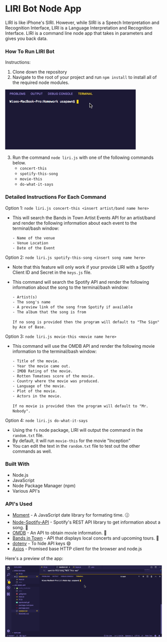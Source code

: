 # LIRI Bot Node App
LIRI is like iPhone's SIRI. However, while SIRI is a Speech Interpretation and Recognition Interface, LIRI is a Language Interpretation and Recognition Interface. LIRI is a command line node app that takes in parameters and gives you back data.

### How To Run LIRI Bot

Instructions:
1. Clone down the repository
2. Navigate to the root of your project and run `npm install` to install all of the required node modules.

![](npminstall.gif "gif")

3. Run the command `node liri.js` with one of the following commands below.
    * `concert-this`
    * `spotify-this-song`
    * `movie-this`
    * `do-what-it-says`
    
### Detailed Instructions For Each Command
Option 1: `node liri.js concert-this <insert artist/band name here>`


* This will search the Bands in Town Artist Events API for an artist/band 
and render the following information about each event to the terminal/bash window:
    
    ```
    - Name of the venue
    - Venue Location
    - Date of the Event
    ```
    
Option 2: `node liri.js spotify-this-song <insert song name here>`

* Note that this feature will only work if your provide LIRI with a Spotify Client ID and Secret in the `keys.js` file.
* This command will search the Spotify API and render the following information about the song to the terminal/bash             window:
    
    ```
    - Artist(s)
    - The song's name
    - A preview link of the song from Spotify if available
    - The album that the song is from
    
    If no song is provided then the program will default to "The Sign" by Ace of Base.
    ```
    
Option 3: `node liri.js movie-this <movie name here>`

* This command will use the OMDB API and render the following movie information to the terminal/bash window:
    
    ```
    - Title of the movie.
    - Year the movie came out.
    - IMDB Rating of the movie.
    - Rotten Tomatoes score of the movie.
    - Country where the movie was produced.
    - Language of the movie.
    - Plot of the movie.
    - Actors in the movie.
    
    If no movie is provided then the program will default to "Mr. Nobody".
    ```
Option 4: `node liri.js do-what-it-says`

* Using the `fs` node package, LIRI will output the command in the `random.txt` file.
* By default, it will run `movie-this` for the movie "Inception"
* You can edit the text in the `random.txt` file to test out the other commands as well.

### Built With
* Node.js
* JavaScript
* Node Package Manager (npm)
* Various API's

### API's Used
* [Moment](http://momentjs.com/) - A JavaScript date library for formating time. :clock130:
* [Node-Spotify-API](https://www.npmjs.com/package/node-spotify-api) - Spotify's REST API library to get information about a song. :musical_note:
* [OMDB](http://www.omdbapi.com/) - An API to obtain movie information. :movie_camera:
* [Bands in Town](http://www.artists.bandsintown.com/bandsintown-api) - API that displays local concerts and upcoming tours. :guitar:
* [dotenv](https://www.npmjs.com/package/dotenv) - To hide API keys :smile:
* [Axios](https://www.npmjs.com/package/axios) - Promised base HTTP client for the browser and node.js

Here's a preview of the app:

![](lirigif.gif "gif")
